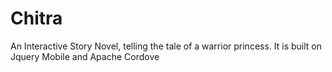 # Chitra
An Interactive Story Novel, telling the tale of a warrior princess. It is built on Jquery Mobile and Apache Cordove
